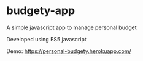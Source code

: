 # budgety-app

A simple javascript app to manage personal budget

Developed using ES5 javascript

Demo: https://personal-budgety.herokuapp.com/
